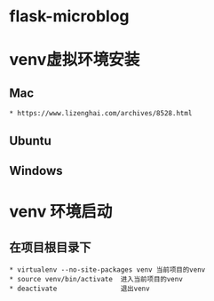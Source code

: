 # flask-microblog

# venv虚拟环境安装
## Mac
    * https://www.lizenghai.com/archives/8528.html

## Ubuntu

## Windows



# venv 环境启动
## 在项目根目录下
    * virtualenv --no-site-packages venv 当前项目的venv
    * source venv/bin/activate  进入当前项目的venv
    * deactivate                退出venv